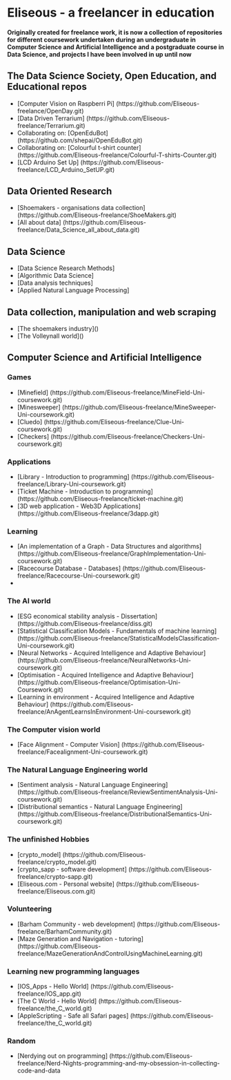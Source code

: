 <!DOCTYPE html>
<html>
  <head></head>
<body>
<h1>Eliseous - a freelancer in education

<h4>Originally created for freelance work, it is now a collection of repositories for different coursework undertaken during an undergraduate in Computer Science and Artificial Intelligence and a postgraduate course in Data Science, and projects I have been involved in up until now</h4>


<h2>The Data Science Society, Open Education, and Educational repos</h2>
<ul>
<li>[Computer Vision on Raspberri Pi] (https://github.com/Eliseous-freelance/OpenDay.git)</li>
<li>[Data Driven Terrarium] (https://github.com/Eliseous-freelance/Terrarium.git)</li>
<li>Collaborating on: [OpenEduBot] (https://github.com/shepai/OpenEduBot.git)</li>
<li>Collaborating on: [Colourful t-shirt counter] (https://github.com/Eliseous-freelance/Colourful-T-shirts-Counter.git)</li>
<li>[LCD Arduino Set Up] (https://github.com/Eliseous-freelance/LCD_Arduino_SetUP.git) 
</ul>


<h2>Data Oriented Research</h2>
<ul>
<li>[Shoemakers - organisations data collection] (https://github.com/Eliseous-freelance/ShoeMakers.git)</li>
<li>[All about data] (https://github.com/Eliseous-freelance/Data_Science_all_about_data.git)</li>
</ul>

  <h2>Data Science</h2>  
<ul>
  <li>[Data Science Research Methods]</li>
  <li>[Algorithmic Data Science]</li>
  <li>[Data analysis techniques]</li>
  <li>[Applied Natural Language Processing]</li>
  </ul>
  <h2>Data collection, manipulation and web scraping</h2>
  <ul>
    <li>[The shoemakers industry]()</li>
    <li>[The Volleynall world]()</li>
  </ul>
  
<h2>Computer Science and Artificial Intelligence</h2>
<h3>Games</h3>
<ul>
<li>[Minefield] (https://github.com/Eliseous-freelance/MineField-Uni-coursework.git)</li>
<li>[Minesweeper] (https://github.com/Eliseous-freelance/MineSweeper-Uni-coursework.git)</li>
<li>[Cluedo] (https://github.com/Eliseous-freelance/Clue-Uni-coursework.git)</li>
<li>[Checkers] (https://github.com/Eliseous-freelance/Checkers-Uni-coursework.git)</li>
</ul>
<h3>Applications</h3>
<ul>
<li>[Library - Introduction to programming] (https://github.com/Eliseous-freelance/Library-Uni-coursework.git)</li>
<li>[Ticket Machine - Introduction to programming] (https://github.com/Eliseous-freelance/ticket-machine.git)</li>
<li>[3D web application - Web3D Applications] (https://github.com/Eliseous-freelance/3dapp.git)</li>
</ul>
<h3>Learning</h3>
<ul>
<li>[An implementation of a Graph - Data Structures and algorithms] (https://github.com/Eliseous-freelance/GraphImplementation-Uni-coursework.git)</li>
<li>[Racecourse Database - Databases] (https://github.com/Eliseous-freelance/Racecourse-Uni-coursework.git)</li>
<li></li>
</ul>
<h3>The AI world</h3>
<ul>
<li>[ESG economical stability analysis  - Dissertation] (https://github.com/Eliseous-freelance/diss.git)</li>
<li>[Statistical Classification Models - Fundamentals of machine learning] (https://github.com/Eliseous-freelance/StatisticalModelsClassification-Uni-coursework.git)</li>
<li>[Neural Networks - Acquired Intelligence and Adaptive Behaviour] (https://github.com/Eliseous-freelance/NeuralNetworks-Uni-coursework.git)</li>
<li>[Optimisation - Acquired Intelligence and Adaptive Behaviour] (https://github.com/Eliseous-freelance/Optimisation-Uni-Coursework.git)</li>
<li>[Learning in environment - Acquired Intelligence and Adaptive Behaviour] (https://github.com/Eliseous-freelance/AnAgentLearnsInEnvironment-Uni-coursework.git)</li>
</ul>

<h3>The Computer vision world</h3>
<ul>
<li>[Face Alignment - Computer Vision] (https://github.com/Eliseous-freelance/Facealignment-Uni-coursework.git)</li>
</ul>

<h3>The Natural Language Engineering world</h3>
<ul>
<li>[Sentiment analysis - Natural Language Engineering] (https://github.com/Eliseous-freelance/ReviewSentimentAnalysis-Uni-coursework.git)</li>
<li>[Distributional semantics - Natural Language Engineering] (https://github.com/Eliseous-freelance/DistributionalSemantics-Uni-coursework.git)</li>
</ul>

<h3>The unfinished Hobbies</h3>
<ul>
<li>[crypto_model] (https://github.com/Eliseous-freelance/crypto_model.git)</li>
<li>[crypto_sapp - software development] (https://github.com/Eliseous-freelance/crypto-sapp.git)</li>
<li>[Eliseous.com - Personal website] (https://github.com/Eliseous-freelance/Eliseous.com.git)</li>
</ul>

<h3>Volunteering</h3>
<ul>
<li>[Barham Community - web development] (https://github.com/Eliseous-freelance/BarhamCommunity.git)</li>
<li>[Maze Generation and Navigation - tutoring] (https://github.com/Eliseous-freelance/MazeGenerationAndControlUsingMachineLearning.git)</li>
</ul>

<h3>Learning new programming languages</h3>
<ul>
<li>[IOS_Apps - Hello World] (https://github.com/Eliseous-freelance/IOS_app.git)</li>
<li>[The C World - Hello World] (https://github.com/Eliseous-freelance/the_C_world.git)</li>
<li>[AppleScripting - Safe all Safari pages] (https://github.com/Eliseous-freelance/the_C_world.git)</li>
</ul>
  
<h3>Random</h3>
<ul>
<li>[Nerdying out on programming] (https://github.com/Eliseous-freelance/Nerd-Nights-programming-and-my-obsession-in-collecting-code-and-data</li>
</ul>
  </body>

</html>
